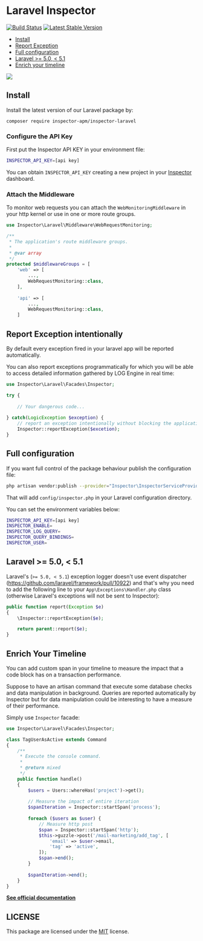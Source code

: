# Laravel Inspector

[![Build Status](https://travis-ci.org/inspector-apm/inspector-laravel.svg?branch=master)](https://travis-ci.org/inspector-apm/inspector-laravel)
[![Latest Stable Version](https://poser.pugx.org/inspector-apm/inspector-laravel/v/stable)](https://packagist.org/packages/inspector-apm/inspector-laravel)

- [Install](#install)
- [Report Exception](#exception)
- [Full configuration](#config)
- [Laravel >= 5.0, < 5.1](#compatibility)
- [Enrich your timeline](#timeline)

![](<https://app.inspector.dev/images/frontend/demo.gif>)

<a name="install"></a>

## Install

Install the latest version of our Laravel package by:

```sehll
composer require inspector-apm/inspector-laravel
```

### Configure the API Key

First put the Inspector API KEY in your environment file:

```bash
INSPECTOR_API_KEY=[api key]
```

You can obtain `INSPECTOR_API_KEY` creating a new project in your [Inspector](https://www.inspector.dev) dashboard.

<a name="middleware"></a>

### Attach the Middleware

To monitor web requests you can attach the `WebMonitoringMiddleware` in your http kernel or use in one or more route groups.

```php
use Inspector\Laravel\Middleware\WebRequestMonitoring;

/**
 * The application's route middleware groups.
 *
 * @var array
 */
protected $middlewareGroups = [
    'web' => [
        ...,
        WebRequestMonitoring::class,
    ],
    
    'api' => [
        ...,
        WebRequestMonitoring::class,
    ]
```

<a name="exception"></a>

## Report Exception intentionally

By default every exception fired in your laravel app will be reported automatically.

You can also report exceptions programmatically for which you will be able to access detailed information gathered by LOG Engine in real time:

```php
use Inspector\Laravel\Facades\Inspector;

try {
  	
    // Your dangerous code...
    
} catch(LogicException $exception) {
    // report an exception intentionally without blocking the application flow
    Inspector::reportException($excetion);
}
```

<a name="config"></a>

## Full configuration

If you want full control of the package behaviour publish the configuration file:

```bash
php artisan vendor:publish --provider="Inspector\InspectorServiceProvider"
```

That will add `config/inspector.php` in your Laravel configuration directory.

You can set the environment variables below:

```bash
INSPECTOR_API_KEY=[api key]
INSPECTOR_ENABLE=
INSPECTOR_LOG_QUERY=
INSPECTOR_QUERY_BINDINGS=
INSPECTOR_USER=
```

<a name="compatibility"></a>

## Laravel >= 5.0, < 5.1

Laravel's (`>= 5.0, < 5.1`) exception logger doesn't use event dispatcher (<https://github.com/laravel/framework/pull/10922>) and that's why you need to add the following line to your `App\Exceptions\Handler.php` class (otherwise Laravel's exceptions will not be sent to Inspector):

```php
public function report(Exception $e)
{
    \Inspector::reportException($e);

    return parent::report($e);
}
```

<a name="timeline"></a>

## Enrich Your Timeline

You can add custom span in your timeline to measure the impact that a code block has on a transaction performance.

Suppose to have an artisan command that execute some database checks and data manipulation in background. Queries are reported automatically by Inspector but for data manipulation could be interesting to have a measure of their performance.

Simply use `Inspector` facade:

```php
use Inspector\Laravel\Facades\Inspector;

class TagUserAsActive extends Command
{
    /**
     * Execute the console command.
     *
     * @return mixed
     */
    public function handle()
    {
        $users = Users::whereHas('project')->get();
        
        // Measure the impact of entire iteration
        $spanIteration = Inspector::startSpan('process');
        
        foreach ($users as $user) {
            // Measure http post
            $span = Inspector::startSpan('http');
            $this->guzzle->post('/mail-marketing/add_tag', [
                'email' => $user->email,
                'tag' => 'active',
            ]);
            $span->end();
        }
        
        $spanIteration->end();
    }
}
```

**[See official documentation](https://app.inspector.dev/docs/2.0/platforms/laravel)**

## LICENSE

This package are licensed under the [MIT](LICENSE) license.